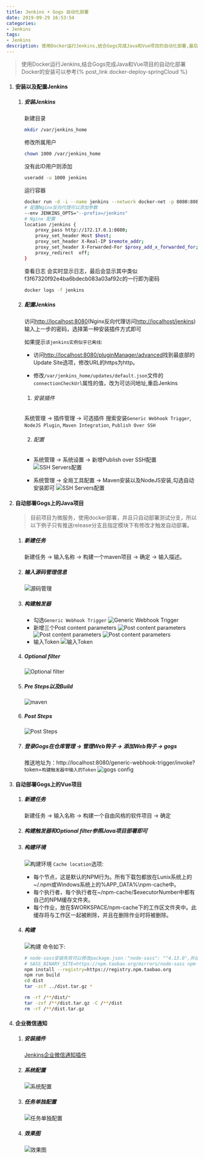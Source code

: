 ```yaml
---
title: Jenkins + Gogs 自动化部署
date: 2019-09-29 16:53:54
categories: 
- Jenkins
tags:
- Jenkins
description: 使用Docker运行Jenkins,结合Gogs完成Java和Vue项目的自动化部署,最后使用企业微信通知部署进度
---
```

> 使用Docker运行Jenkins,结合Gogs完成Java和Vue项目的自动化部署
> Docker的安装可以参考{% post_link docker-deploy-springCloud %}

1. #### 安装以及配置Jenkins

    1. ##### 安装Jenkins
        新建目录
        ```bash
        mkdir /var/jenkins_home
        ```
        修改所属用户
        ```bash
        chown 1000 /var/jenkins_home
        ```
        没有此ID用户则添加
        ```bash
        useradd -u 1000 jenkins
        ```
        运行容器
        ```bash
        docker run -d -i --name jenkins --network docker-net -p 8080:8080 -p 50000:50000 -v /var/jenkins_home:/var/jenkins_home -v /etc/localtime:/etc/localtime:ro jenkins/jenkins:lts
        # 配置Nginx反向代理可以添加参数
        --env JENKINS_OPTS="--prefix=/jenkins"
        # Nginx 配置
        location /jenkins {
            proxy_pass http://172.17.0.1:8080;
            proxy_set_header Host $host;
            proxy_set_header X-Real-IP $remote_addr;
            proxy_set_header X-Forwarded-For $proxy_add_x_forwarded_for;
            proxy_redirect  off;
        }
        ```
        查看日志 会实时显示日志，最后会显示其中类似f3f67320f92e4ba6bdecb083a03af92c的一行即为密码
        ```bash
        docker logs -f jenkins
        ```

    2. #####  配置Jenkins

        访问<http://localhost:8080>(Nginx反向代理访问<http://localhost/jenkins>)输入上一步的密码，选择第一种安装插件方式即可

        如果提示`该jenkins实例似乎已离线`:

        - 访问<http://localhost:8080/pluginManager/advanced>找到最底部的Update Site选项，修改URL的https为http。

        - 修改`/var/jenkins_home/updates/default.json`文件的`connectionCheckUrl`属性的值，改为可访问地址,重启Jenkins

        1. ###### 安装插件
        系统管理 -> 插件管理 -> 可选插件
        搜索安装`Generic Webhook Trigger`, `NodeJS Plugin`, `Maven Integration`, `Publish Over SSH`
        
        2. ###### 配置
        - 系统管理 -> 系统设置 -> 新增Publish over SSH配置
        ![SSH Servers配置](ssh-config.png)

        - 系统管理 -> 全局工具配置 -> Maven安装以及NodeJS安装,勾选自动安装即可
        ![SSH Servers配置](tool-config.png)

2. #### 自动部署Gogs上的Java项目
    > 目前项目为微服务，使用docker部署，并且只自动部署测试分支，所以以下例子只有推送release分支且指定模块下有修改才触发自动部署。

    1. ##### 新建任务
        新建任务 -> 输入名称 -> 构建一个maven项目 -> 确定 -> 输入描述。

    2. ##### 输入源码管理信息
        ![源码管理](build-gogs.png)
    
    3. ##### 构建触发器
        - 勾选`Generic Webhook Trigger`
        ![Generic Webhook Trigger](build-trigger1.png)
        - 新增三个Post content parameters
        ![Post content parameters](build-trigger2.png)
        ![Post content parameters](build-trigger3.png)
        ![Post content parameters](build-trigger4.png)
        - 输入Token
        ![输入Token](build-trigger5.png)

    4. ##### Optional filter
        ![Optional filter](build-filter.png)

    5. ##### Pre Steps以及Build
        ![maven](build-maven.png)

    6. ##### Post Steps
        ![Post Steps](build-post-steps.png)

    7. ##### 登录Gogs在仓库管理 -> 管理Web钩子 -> 添加Web钩子 -> gogs

        推送地址为：http://localhost:8080/generic-webhook-trigger/invoke?token=`构建触发器中输入的Token`
        ![gogs config](gogs-config.png)

3. #### 自动部署Gogs上的Vue项目
    1. ##### 新建任务
        新建任务 -> 输入名称 -> 构建一个自由风格的软件项目 -> 确定

    2. ##### 构建触发器和Optional filter参照Java项目部署即可

    3. ##### 构建环境
        ![构建环境](build-node.png)
        `Cache location`选项:
        - 每个节点，这是默认的NPM行为。所有下载包都放在Lunix系统上的~/.npm或Windows系统上的%APP_DATA%\npm-cache中。
        - 每个执行者，每个执行者在~/npm-cache/$executorNumber中都有自己的NPM缓存文件夹。
        - 每个作业，放在$WORKSPACE/npm-cache下的工作区文件夹中。此缓存将与工作区一起被刷除，并且在删除作业时将被删除。

    4. ##### 构建
        ![构建](build-vue.png)
        命令如下:
        ```bash
        # node-sass安装失败可以修改package.json："node-sass": "^4.13.0",并设置淘宝镜像
        # SASS_BINARY_SITE=https://npm.taobao.org/mirrors/node-sass npm install --registry=https://registry.npm.taobao.org
        npm install --registry=https://registry.npm.taobao.org
        npm run build
        cd dist
        tar -zcf ../dist.tar.gz *

        rm -rf /**/dist/*
        tar -zxf /**/dist.tar.gz -C /**/dist
        rm -rf /**/dist.tar.gz
        ```

4. #### 企业微信通知

    1. ##### 安装插件
        [Jenkins企业微信通知插件](https://github.com/Lemon-cxh/cxh-wechat-notification)
    2. ##### 系统配置
        ![系统配置](wechat-notification-configure.png)
    3. ##### 任务单独配置
        ![任务单独配置](wechat-notification-job-configure.png)
    4. ##### 效果图
        ![效果图](wechat-notification-result.jpg)